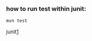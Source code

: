 ### how to run test within junit:
    
    mvn test

junit[1]

[1]: https://books.sonatype.com/mcookbook/reference/unit-sect-junit-run.html


